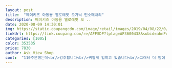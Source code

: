 ```yaml
---
layout: post 
title:  "메이키즈 아동용 옐로레빗 오가닉 민소매내의" 
description: 메이키즈 아동용 옐로레빗 오 ..
date: 2020-08-09 14:30:01 
img: https://static.coupangcdn.com/image/retail/images/2019/04/08/22/0/2a133e7f-5528-44ff-b747-100ef0d2bfae.jpg 
linkUrl: https://link.coupang.com/re/AFFSDP?lptag=AF3600438&subid=ahnPublicAsk&pageKey=207942063&itemId=616307000&vendorItemId=4616914923&traceid=V0-113-3d4479f879cf2074 
categories: [1005] 
color: 353535 
price: 7830 
author: Ask View Shop 
cont:  "110주문했는데<br/>강추합니다<br/>귀엽게 입히고 있습니다<br/>그래서 더 맘에 들어요 전 ㅎㅎ<br/>너무좋아요<br/>몇일전 유명브랜드 구매 했지만<br/>손주가 13갤 이지만 13.<br/>5키로라<br/>시원하고가벼워요 크게나온90 정사이즈 100입는 마른체형 36개월 남아인데 여름옷이라 편하게입히려고 110주문했더니 편하게맞네요 바지고무줄도 너무 낑기지않고 만족합니다<br/>아기들에게 너무 좋네요<br/>예쁘고 촉감도 아주 좋습니다<br/>이건 동일 메이커 다른 110사이즈보다 약간 작아요<br/>이옷이 가성비 갑이네요<br/>좋은데 커서 다시 100으로<br/>크네요<br/>하나더 구매했습니다<br/>" 
---
```


